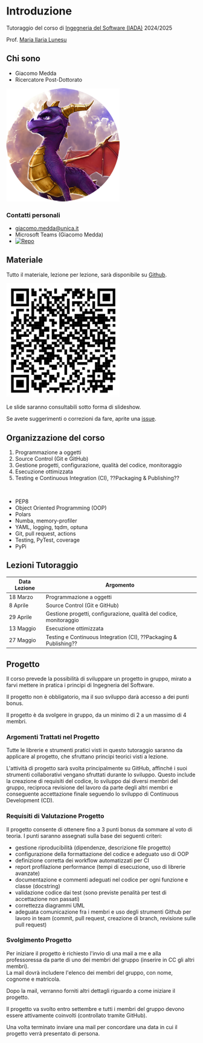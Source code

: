 # Introduzione

Tutoraggio del corso di [Ingegneria del Software (IADA)](https://unica.coursecatalogue.cineca.it/insegnamenti/2025/21412/2021/9999/11022) 2024/2025

Prof. [Maria Ilaria Lunesu](https://web.unica.it/unica/page/it/mariai_lunesu)

<!-- New section -->

## Chi sono

<div class="cols">

- Giacomo Medda
- Ricercatore Post-Dottorato

<img src="./img/Dragonsito-spyro.png" width="300px"/></img>

</div>

<!-- New subsection -->

### Contatti personali

<div class="cols">

- [giacomo.medda@unica.it](mailto:giacomo.medda@unica.it)
- Microsoft Teams (Giacomo Medda)
- [![Repo](https://badgen.net/badge/icon/jackmedda?icon=github&label&scale=3)](https://github.com/jackmedda)

</div>

<!-- New section -->

## Materiale

Tutto il materiale, lezione per lezione, sarà disponibile su [Github](https://github.com/ISW-IADA/Tutoraggio-ISW-IADA-2024-2025).

<div>

<img src="./img/qr_git_repo.png" width="300px"/></img>

</div>

Le slide saranno consultabili sotto forma di slideshow.

<!-- .element: class="fragment" -->

Se avete suggerimenti o correzioni da fare, aprite una [issue](https://github.com/ISW-IADA/Tutoraggio-ISW-IADA-2024-2025/issues).

<!-- .element: class="fragment" -->

<!-- New section -->

## Organizzazione del corso

<div class="cols">

1. Programmazione a oggetti
2. Source Control (Git e GitHub)
3. Gestione progetti, configurazione, qualità del codice, monitoraggio
4. Esecuzione ottimizzata
5. Testing e Continuous Integration (CI), ??Packaging & Publishing??

<br/>

- PEP8
- Object Oriented Programming (OOP)
- Polars
- Numba, memory-profiler
- YAML, logging, tqdm, optuna
- Git, pull request, actions
- Testing, PyTest, coverage
- PyPi

<!-- .element: class="fragment" -->

</div>

<!-- New section -->

## Lezioni Tutoraggio

| Data Lezione | Argomento |
|----------------|------------|
| 18 Marzo | Programmazione a oggetti |
| 8 Aprile | Source Control (Git e GitHub) |
| 29 Aprile | Gestione progetti, configurazione, qualità del codice, monitoraggio |
| 13 Maggio | Esecuzione ottimizzata |
| 27 Maggio | Testing e Continuous Integration (CI), ??Packaging & Publishing?? |

<!-- New section -->

## Progetto

Il corso prevede la possibilità di sviluppare un progetto in gruppo, mirato a farvi mettere in pratica i principi di Ingegneria del Software.

Il progetto non è obbligatorio, ma il suo sviluppo darà accesso a dei punti bonus.

<!-- .element: class="fragment" -->

Il progetto è da svolgere in gruppo, da un minimo di 2 a un massimo di 4 membri.

<!-- .element: class="fragment" -->

<!-- New subsection -->

### Argomenti Trattati nel Progetto

Tutte le librerie e strumenti pratici visti in questo tutoraggio saranno da applicare al progetto, che sfruttano principi teorici visti a lezione.

L'attività di progetto sarà svolta principalmente su GitHub, affinché i suoi strumenti collaborativi vengano sfruttati durante lo sviluppo. Questo include la creazione di requisiti del codice, lo sviluppo dai diversi membri del gruppo, reciproca revisione del lavoro da parte degli altri membri e conseguente accettazione finale seguendo lo sviluppo di Continuous Development (CD).

<!-- .element: class="fragment" -->

<!-- New subsection -->

### Requisiti di Valutazione Progetto

Il progetto consente di ottenere fino a 3 punti bonus da sommare al voto di teoria.
I punti saranno assegnati sulla base dei seguenti criteri:

- gestione riproducibilità (dipendenze, descrizione file progetto)
- configurazione della formattazione del codice e adeguato uso di OOP
- definizione corretta dei workflow automatizzati per CI
- report profilazione performance (tempi di esecuzione, uso di librerie avanzate)
- documentazione e commenti adeguati nel codice per ogni funzione e classe (docstring)
- validazione codice dai test (sono previste penalità per test di accettazione non passati)
- correttezza diagrammi UML
- adeguata comunicazione fra i membri e uso degli strumenti Github per lavoro in team (commit, pull request, creazione di branch, revisione sulle pull request)

<!-- .element: class="fragment" -->

<!-- New subsection -->

### Svolgimento Progetto

Per iniziare il progetto è richiesto l'invio di una mail a me e alla professoressa da parte di uno dei membri del gruppo (inserire in CC gli altri membri).<br>
La mail dovrà includere l'elenco dei membri del gruppo, con nome, cognome e matricola.

<!-- .element: class="fragment" -->

Dopo la mail, verranno forniti altri dettagli riguardo a come iniziare il progetto.

<!-- .element: class="fragment" -->

Il progetto va svolto entro settembre e tutti i membri del gruppo devono essere attivamente coinvolti (controllato tramite GitHub).

<!-- .element: class="fragment" -->

Una volta terminato inviare una mail per concordare una data in cui il progetto verrà presentato di persona.